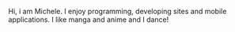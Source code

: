Hi, i am Michele. I enjoy programming, developing sites and mobile applications. I like manga and anime and I dance!

<!---
MicheleConti1999Unipa/MicheleConti1999Unipa is a ✨ special ✨ repository because its `README.md` (this file) appears on your GitHub profile.
You can click the Preview link to take a look at your changes.
--->
